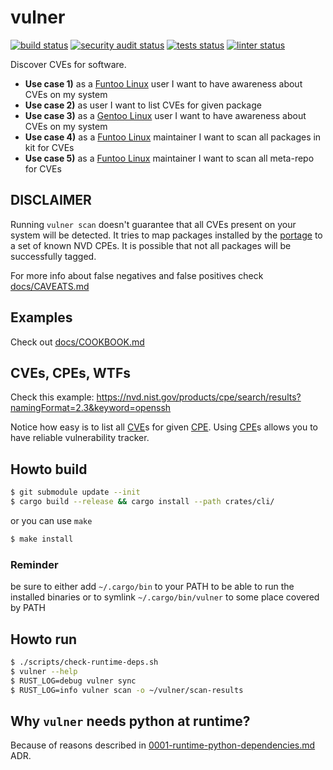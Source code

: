 # vulner
[![build status](https://github.com/mrl5/vulner/actions/workflows/build.yaml/badge.svg?event=push)](https://github.com/mrl5/vulner/actions/workflows/build.yaml)
[![security audit status](https://github.com/mrl5/vulner/actions/workflows/cargo-audit.yaml/badge.svg?event=push)](https://github.com/mrl5/vulner/actions/workflows/cargo-audit.yaml)
[![tests status](https://github.com/mrl5/vulner/actions/workflows/tests.yaml/badge.svg?event=push)](https://github.com/mrl5/vulner/actions/workflows/tests.yaml)
[![linter status](https://github.com/mrl5/vulner/actions/workflows/linter.yaml/badge.svg?event=push)](https://github.com/mrl5/vulner/actions/workflows/linter.yaml)

Discover CVEs for software.

- **Use case 1)** as a [Funtoo Linux] user I want to have awareness about CVEs on my system
- **Use case 2)** as user I want to list CVEs for given package
- **Use case 3)** as a [Gentoo Linux] user I want to have awareness about CVEs on my system
- **Use case 4)** as a [Funtoo Linux] maintainer I want to scan all packages in kit for CVEs
- **Use case 5)** as a [Funtoo Linux] maintainer I want to scan all meta-repo for CVEs

## DISCLAIMER

Running `vulner scan` doesn't guarantee that all CVEs present on your system will be
detected. It tries to map packages installed by the [portage] to a set of known
NVD CPEs. It is possible that not all packages will be successfully tagged.

For more info about false negatives and false positives check
[docs/CAVEATS.md](docs/CAVEATS.md)


## Examples

Check out [docs/COOKBOOK.md](docs/COOKBOOK.md)


## CVEs, CPEs, WTFs
Check this example: https://nvd.nist.gov/products/cpe/search/results?namingFormat=2.3&keyword=openssh

Notice how easy is to list all [CVE]s for given [CPE]. Using [CPE]s allows you
to have reliable vulnerability tracker.


## Howto build
```bash
$ git submodule update --init
$ cargo build --release && cargo install --path crates/cli/
```
or you can use `make`
```bash
$ make install
```
### Reminder
be sure to either add `~/.cargo/bin` to your PATH to be able to run the installed
binaries or to symlink `~/.cargo/bin/vulner` to some place covered by PATH


## Howto run
```bash
$ ./scripts/check-runtime-deps.sh
$ vulner --help
$ RUST_LOG=debug vulner sync
$ RUST_LOG=info vulner scan -o ~/vulner/scan-results
```


## Why `vulner` needs python at runtime?

Because of reasons described in
[0001-runtime-python-dependencies.md](crates/cpe-tag/docs/adr/0001-runtime-python-dependencies.md)
ADR.


[Funtoo Linux]: https://www.funtoo.org/
[Gentoo Linux]: https://www.gentoo.org/
[CVE]: https://nvd.nist.gov/vuln
[CPE]: https://nvd.nist.gov/products/cpe
[portage]: https://en.wikipedia.org/wiki/Portage_(software)
